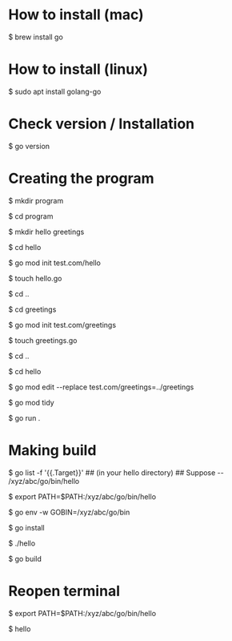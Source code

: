 # How to install (mac)
$ brew install go

# How to install (linux)
$ sudo apt install golang-go


# Check version / Installation
$ go version 

# Creating the program
$ mkdir program

$ cd program

$ mkdir hello greetings

$ cd hello

$ go mod init test.com/hello

$ touch hello.go

$ cd ..

$ cd greetings

$ go  mod init test.com/greetings

$ touch greetings.go

$ cd ..

$ cd hello

$ go mod edit --replace test.com/greetings=../greetings

$ go mod tidy

$ go run .


# Making build
$ go list -f '{{.Target}}' ## (in your hello directory) ## Suppose -- /xyz/abc/go/bin/hello

$ export PATH=$PATH:/xyz/abc/go/bin/hello

$ go env -w GOBIN=/xyz/abc/go/bin

$ go install

$ ./hello

$ go build 

# Reopen terminal
$ export PATH=$PATH:/xyz/abc/go/bin/hello

$ hello


